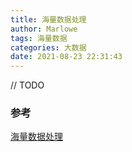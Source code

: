 ```yaml
---
title: 海量数据处理
author: Marlowe
tags: 海量数据
categories: 大数据
date: 2021-08-23 22:31:43
---
```

// TODO
<!--more-->

### 参考

[海量数据处理](https://doocs.github.io/advanced-java/#/?id=%E6%B5%B7%E9%87%8F%E6%95%B0%E6%8D%AE%E5%A4%84%E7%90%86)